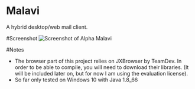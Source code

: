 # Malavi
A hybrid desktop/web mail client.

#Screenshot
![Screenshot of Alpha Malavi](screenshot.jpg?raw=true "Screenshot of 
Alpha Malavi")


#Notes
 - The browser part of this project relies on JXBrowser by TeamDev. In 
order to be able to compile, you will need to download their libraries. 
(It will be included later on, but for now I am using the evaluation 
license).
 - So far only tested on Windows 10 with Java 1.8_66

